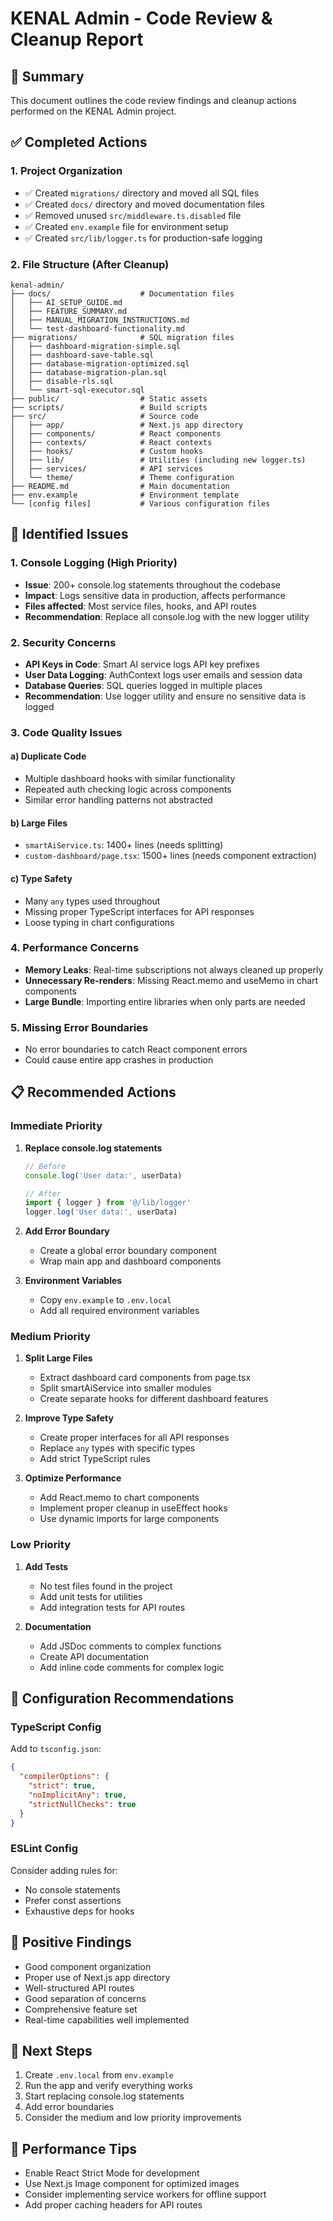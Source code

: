 # KENAL Admin - Code Review & Cleanup Report

## 🎯 Summary
This document outlines the code review findings and cleanup actions performed on the KENAL Admin project.

## ✅ Completed Actions

### 1. **Project Organization**
- ✅ Created `migrations/` directory and moved all SQL files
- ✅ Created `docs/` directory and moved documentation files
- ✅ Removed unused `src/middleware.ts.disabled` file
- ✅ Created `env.example` file for environment setup
- ✅ Created `src/lib/logger.ts` for production-safe logging

### 2. **File Structure** (After Cleanup)
```
kenal-admin/
├── docs/                    # Documentation files
│   ├── AI_SETUP_GUIDE.md
│   ├── FEATURE_SUMMARY.md
│   ├── MANUAL_MIGRATION_INSTRUCTIONS.md
│   └── test-dashboard-functionality.md
├── migrations/              # SQL migration files
│   ├── dashboard-migration-simple.sql
│   ├── dashboard-save-table.sql
│   ├── database-migration-optimized.sql
│   ├── database-migration-plan.sql
│   ├── disable-rls.sql
│   └── smart-sql-executor.sql
├── public/                  # Static assets
├── scripts/                 # Build scripts
├── src/                     # Source code
│   ├── app/                 # Next.js app directory
│   ├── components/          # React components
│   ├── contexts/            # React contexts
│   ├── hooks/               # Custom hooks
│   ├── lib/                 # Utilities (including new logger.ts)
│   ├── services/            # API services
│   └── theme/               # Theme configuration
├── README.md                # Main documentation
├── env.example              # Environment template
└── [config files]           # Various configuration files
```

## 🚨 Identified Issues

### 1. **Console Logging (High Priority)**
- **Issue**: 200+ console.log statements throughout the codebase
- **Impact**: Logs sensitive data in production, affects performance
- **Files affected**: Most service files, hooks, and API routes
- **Recommendation**: Replace all console.log with the new logger utility

### 2. **Security Concerns**
- **API Keys in Code**: Smart AI service logs API key prefixes
- **User Data Logging**: AuthContext logs user emails and session data
- **Database Queries**: SQL queries logged in multiple places
- **Recommendation**: Use logger utility and ensure no sensitive data is logged

### 3. **Code Quality Issues**

#### a) **Duplicate Code**
- Multiple dashboard hooks with similar functionality
- Repeated auth checking logic across components
- Similar error handling patterns not abstracted

#### b) **Large Files**
- `smartAiService.ts`: 1400+ lines (needs splitting)
- `custom-dashboard/page.tsx`: 1500+ lines (needs component extraction)

#### c) **Type Safety**
- Many `any` types used throughout
- Missing proper TypeScript interfaces for API responses
- Loose typing in chart configurations

### 4. **Performance Concerns**
- **Memory Leaks**: Real-time subscriptions not always cleaned up properly
- **Unnecessary Re-renders**: Missing React.memo and useMemo in chart components
- **Large Bundle**: Importing entire libraries when only parts are needed

### 5. **Missing Error Boundaries**
- No error boundaries to catch React component errors
- Could cause entire app crashes in production

## 📋 Recommended Actions

### Immediate Priority
1. **Replace console.log statements**
   ```typescript
   // Before
   console.log('User data:', userData)
   
   // After
   import { logger } from '@/lib/logger'
   logger.log('User data:', userData)
   ```

2. **Add Error Boundary**
   - Create a global error boundary component
   - Wrap main app and dashboard components

3. **Environment Variables**
   - Copy `env.example` to `.env.local`
   - Add all required environment variables

### Medium Priority
1. **Split Large Files**
   - Extract dashboard card components from page.tsx
   - Split smartAiService into smaller modules
   - Create separate hooks for different dashboard features

2. **Improve Type Safety**
   - Create proper interfaces for all API responses
   - Replace `any` types with specific types
   - Add strict TypeScript rules

3. **Optimize Performance**
   - Add React.memo to chart components
   - Implement proper cleanup in useEffect hooks
   - Use dynamic imports for large components

### Low Priority
1. **Add Tests**
   - No test files found in the project
   - Add unit tests for utilities
   - Add integration tests for API routes

2. **Documentation**
   - Add JSDoc comments to complex functions
   - Create API documentation
   - Add inline code comments for complex logic

## 🔧 Configuration Recommendations

### TypeScript Config
Add to `tsconfig.json`:
```json
{
  "compilerOptions": {
    "strict": true,
    "noImplicitAny": true,
    "strictNullChecks": true
  }
}
```

### ESLint Config
Consider adding rules for:
- No console statements
- Prefer const assertions
- Exhaustive deps for hooks

## 🎉 Positive Findings
- Good component organization
- Proper use of Next.js app directory
- Well-structured API routes
- Good separation of concerns
- Comprehensive feature set
- Real-time capabilities well implemented

## 📝 Next Steps
1. Create `.env.local` from `env.example`
2. Run the app and verify everything works
3. Start replacing console.log statements
4. Add error boundaries
5. Consider the medium and low priority improvements

## 🚀 Performance Tips
- Enable React Strict Mode for development
- Use Next.js Image component for optimized images
- Consider implementing service workers for offline support
- Add proper caching headers for API routes 